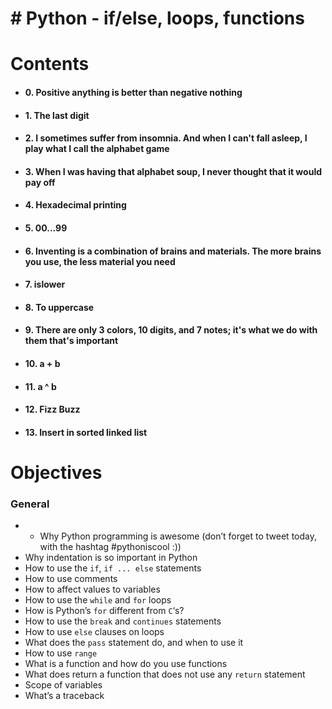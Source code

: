 # # Python - if/else, loops, functions

# **Contents**

 - #### 0. Positive anything is better than negative nothing
 - #### 1. The last digit
 - #### 2. I sometimes suffer from insomnia. And when I can't fall asleep, I play what I call the alphabet game
 - #### 3. When I was having that alphabet soup, I never thought that it would pay off
 - #### 4. Hexadecimal printing
 - #### 5. 00...99
 - #### 6. Inventing is a combination of brains and materials. The more brains you use, the less material you need
 - #### 7. islower
 - #### 8. To uppercase
 - #### 9. There are only 3 colors, 10 digits, and 7 notes; it's what we do with them that's important
 - #### 10. a + b
 - #### 11. a ^ b
 - #### 12. Fizz Buzz
 - #### 13. Insert in sorted linked list
# Objectives

### General

-   -   Why Python programming is awesome (don’t forget to tweet today, with the hashtag #pythoniscool :))
-   Why indentation is so important in Python
-   How to use the  `if`,  `if ... else`  statements
-   How to use comments
-   How to affect values to variables
-   How to use the  `while`  and  `for`  loops
-   How is Python’s  `for`  different from  `C`‘s?
-   How to use the  `break`  and  `continues`  statements
-   How to use  `else`  clauses on loops
-   What does the  `pass`  statement do, and when to use it
-   How to use  `range`
-   What is a function and how do you use functions
-   What does return a function that does not use any  `return`  statement
-   Scope of variables
-   What’s a traceback



